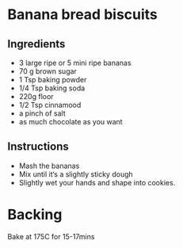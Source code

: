 # Banana bread biscuits

## Ingredients
- 3 large ripe or 5 mini ripe bananas
- 70 g brown sugar
- 1 Tsp baking powder
- 1/4 Tsp baking soda
- 220g floor 
- 1/2 Tsp cinnamood
- a pinch of salt
- as much chocolate as you want

## Instructions
- Mash the bananas
- Mix until it‘s a slightly sticky dough
- Slightly wet your hands and shape into cookies.

# Backing
Bake at 175C for 15-17mins
